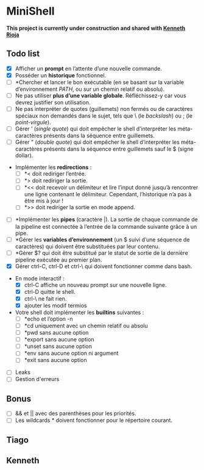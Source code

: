 # MiniShell

**This project is currently under construction and shared with [Kenneth Rioja](https://github.com/kennethrioja)**

## Todo list
- [x] Afficher un **prompt** en l’attente d’une nouvelle commande.
- [x] Posséder un **historique** fonctionnel.
- [ ] *Chercher et lancer le bon exécutable (en se basant sur la variable d’environnement *PATH*, ou sur un chemin relatif ou absolu).
- [ ] Ne pas utiliser **plus d’une variable globale**. Réfléchissez-y car vous devrez justifier son utilisation.
- [ ] Ne pas interpréter de quotes (guillemets) non fermés ou de caractères spéciaux non demandés dans le sujet, tels que \ (le *backslash*) ou ; (le *point-virgule*).
- [ ] Gérer ’ (*single quote*) qui doit empêcher le shell d’interpréter les méta-caractères présents dans la séquence entre guillemets.
- [ ] Gérer " (*double quote*) qui doit empêcher le shell d’interpréter les méta-caractères présents dans la séquence entre guillemets sauf le $ (signe dollar).
- Implémenter les **redirections** :
    - [ ] *< doit rediriger l’entrée.
    - [ ] *> doit rediriger la sortie.
    - [ ] *<< doit recevoir un délimiteur et lire l’input donné jusqu’à rencontrer une ligne
      contenant le délimiteur. Cependant, l’historique n’a pas à être mis à jour !
    - [ ] *>> doit rediriger la sortie en mode append.
- [ ] *Implémenter les **pipes** (caractère |). La sortie de chaque commande de la pipeline est connectée à l’entrée de la commande suivante grâce à un pipe.
- [ ] *Gérer les **variables d’environnement** (un $ suivi d’une séquence de caractères) qui doivent être substituées par leur contenu.
- [ ] *Gérer $? qui doit être substitué par le statut de sortie de la dernière pipeline exécutée au premier plan.
- [x] Gérer ctrl-C, ctrl-D et ctrl-\ qui doivent fonctionner comme dans bash.
- En mode interactif :
    - [x] ctrl-C affiche un nouveau prompt sur une nouvelle ligne.
    - [x] ctrl-D quitte le shell.
    - [x] ctrl-\ ne fait rien.
    - [x] ajouter les modif termios
- Votre shell doit implémenter les **builtins** suivantes :
    - [ ] *echo et l’option -n
    - [ ] *cd uniquement avec un chemin relatif ou absolu
    - [ ] *pwd sans aucune option
    - [ ] *export sans aucune option
    - [ ] *unset sans aucune option
    - [ ] *env sans aucune option ni argument
    - [ ] *exit sans aucune option

- [ ] Leaks
- [ ] Gestion d'erreurs

## Bonus
- [ ] && et || avec des parenthèses pour les priorités.
- [ ] Les wildcards * doivent fonctionner pour le répertoire courant.

## Tiago

## Kenneth


